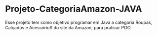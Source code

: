 # Projeto-CategoriaAmazon-JAVA
Esse projeto tem como objetivo programar em Java a categoria Roupas, Calçados e AcessórioS do site da Amazon, para praticar POO.
